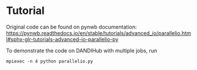 # Tutorial
Original code can be found on pynwb documentation: https://pynwb.readthedocs.io/en/stable/tutorials/advanced_io/parallelio.html#sphx-glr-tutorials-advanced-io-parallelio-py

To demonstrate the code on DANDIHub with multiple jobs, run
```
mpiexec -n 4 python parallelio.py
```
